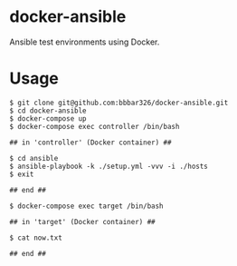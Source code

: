 # docker-ansible
Ansible test environments using Docker.

# Usage
``` shell
$ git clone git@github.com:bbbar326/docker-ansible.git
$ cd docker-ansible
$ docker-compose up
$ docker-compose exec controller /bin/bash

## in 'controller' (Docker container) ##

$ cd ansible
$ ansible-playbook -k ./setup.yml -vvv -i ./hosts
$ exit

## end ##

$ docker-compose exec target /bin/bash

## in 'target' (Docker container) ##

$ cat now.txt

## end ##
```
